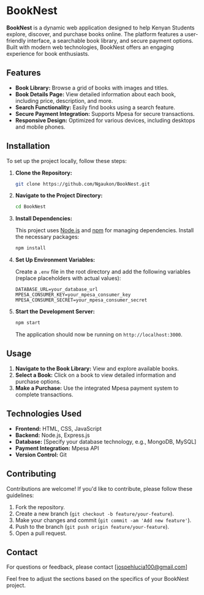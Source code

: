 # BookNest

**BookNest** is a dynamic web application designed to help Kenyan Students explore, discover, and purchase books online. The platform features a user-friendly interface, a searchable book library, and secure payment options. Built with modern web technologies, BookNest offers an engaging experience for book enthusiasts.

## Features

- **Book Library:** Browse a grid of books with images and titles.
- **Book Details Page:** View detailed information about each book, including price, description, and more.
- **Search Functionality:** Easily find books using a search feature.
- **Secure Payment Integration:** Supports Mpesa for secure transactions.
- **Responsive Design:** Optimized for various devices, including desktops and mobile phones.

## Installation

To set up the project locally, follow these steps:

1. **Clone the Repository:**

   ```bash
   git clone https://github.com/Ngaukon/BookNest.git
   ```

2. **Navigate to the Project Directory:**

   ```bash
   cd BookNest
   ```

3. **Install Dependencies:**

   This project uses [Node.js](https://nodejs.org/) and [npm](https://www.npmjs.com/) for managing dependencies. Install the necessary packages:

   ```bash
   npm install
   ```

4. **Set Up Environment Variables:**

   Create a `.env` file in the root directory and add the following variables (replace placeholders with actual values):

   ```env
   DATABASE_URL=your_database_url
   MPESA_CONSUMER_KEY=your_mpesa_consumer_key
   MPESA_CONSUMER_SECRET=your_mpesa_consumer_secret
   ```

5. **Start the Development Server:**

   ```bash
   npm start
   ```

   The application should now be running on `http://localhost:3000`.

## Usage

1. **Navigate to the Book Library:** View and explore available books.
2. **Select a Book:** Click on a book to view detailed information and purchase options.
3. **Make a Purchase:** Use the integrated Mpesa payment system to complete transactions.

## Technologies Used

- **Frontend:** HTML, CSS, JavaScript
- **Backend:** Node.js, Express.js
- **Database:** [Specify your database technology, e.g., MongoDB, MySQL]
- **Payment Integration:** Mpesa API
- **Version Control:** Git

## Contributing

Contributions are welcome! If you'd like to contribute, please follow these guidelines:

1. Fork the repository.
2. Create a new branch (`git checkout -b feature/your-feature`).
3. Make your changes and commit (`git commit -am 'Add new feature'`).
4. Push to the branch (`git push origin feature/your-feature`).
5. Open a pull request.

## Contact

For questions or feedback, please contact [jospehlucia100@gmail.com]


Feel free to adjust the sections based on the specifics of your BookNest project.
